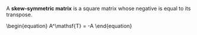 A **skew-symmetric matrix** is a square matrix whose negative is equal to its transpose.

\begin{equation}
A^\mathsf{T} = -A
\end{equation}